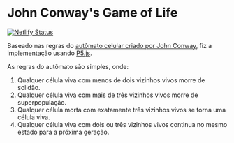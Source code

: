 # John Conway's Game of Life

[![Netlify Status](https://api.netlify.com/api/v1/badges/742b0726-e7e4-4b11-b472-ed9d96745596/deploy-status)](https://app.netlify.com/sites/conway-game-p5js/deploys)

Baseado nas regras do [autômato celular criado por John Conway](https://pt.wikipedia.org/wiki/Jogo_da_vida), fiz a implementação usando [P5.js](https://p5js.org/).

As regras do autômato são simples, onde:

1. Qualquer célula viva com menos de dois vizinhos vivos morre de solidão.
2. Qualquer célula viva com mais de três vizinhos vivos morre de superpopulação.
3. Qualquer célula morta com exatamente três vizinhos vivos se torna uma célula viva.
4. Qualquer célula viva com dois ou três vizinhos vivos continua no mesmo estado para a próxima geração.
